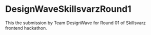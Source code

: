 # DesignWaveSkillsvarzRound1
This the submission by Team DesignWave for Round 01 of Skillsvarz frontend hackathon.
